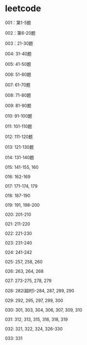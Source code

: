 # leetcode
001：第1-5题

002：第6-20题

003：21-30题

004:   31-40题

005: 41-50题

006: 51-60题

007: 61-70题

008: 71-80题

009: 81-90题

010: 91-100题

011: 101-110题

012: 111-120题

013: 121-130题

014: 131-140题

015: 141-155, 160

016: 162-169

017: 171-174, 179

018: 187-190

019: 191, 198-200

020: 201-210

021: 211-220

022: 221-230

023: 231-240

024: 241-242

025: 257, 258, 260

026: 263, 264, 268

027: 273-275, 278, 279

028: 282(超时)-284, 287, 289, 290

029: 292, 295, 297, 299, 300

030: 301, 303, 304, 306, 307, 309, 310

031: 312, 313, 315, 316, 318, 319

032: 321, 322, 324, 326-330

033: 331
